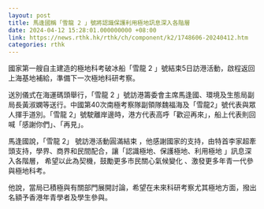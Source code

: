 ```yaml
---
layout: post
title: 馬逢國稱「雪龍 2 」號將認識保護利用極地訊息深入各階層
date: 2024-04-12 15:28:01.000000000 +08:00
link: https://news.rthk.hk/rthk/ch/component/k2/1748606-20240412.htm
categories: rthk
---
```


國家第一艘自主建造的極地科考破冰船「雪龍 2 」號結束5日訪港活動，啟程返回上海基地補給，準備下一次極地科研考察。

送別儀式在海運碼頭舉行，「雪龍 2 」號訪港籌委會主席馬逢國、環境及生態局副局長黃淑嫻等送行。中國第40次南極考察隊副領隊魏福海及「雪龍2」號代表與眾人揮手道別。「雪龍 2」號駛離岸邊時，港方代表高呼「歡迎再來」，船上代表則回喊「感謝你們」、「再見」。

馬逢國說，「雪龍 2」 號訪港活動圓滿結束 ，他感謝國家的支持，由特首李家超牽頭支持，學界、商界和民間配合，讓「認識極地、保護極地、利用極地 」訊息深入各階層， 希望以此為契機，鼓勵更多市民關心氣候變化 、激發更多年青一代參與極地科考。

他說，當局已積極與有關部門展開討論，希望在未來科研考察尤其極地方面，撥出名額予香港年青學者及學生參與。
